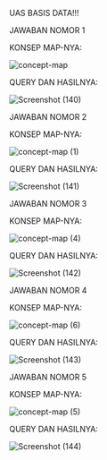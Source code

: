 UAS BASIS DATA!!!

JAWABAN NOMOR 1


KONSEP MAP-NYA:

![concept-map](https://github.com/anisa099/Praktikum-Basis-Data/assets/137586803/829cc507-1027-4610-be6f-de22eef1e18b)

QUERY DAN HASILNYA:

![Screenshot (140)](https://github.com/anisa099/Praktikum-Basis-Data/assets/137586803/a6712861-0894-4f5f-a31b-d4a0d3eff117)


JAWABAN NOMOR 2


KONSEP MAP-NYA:

![concept-map (1)](https://github.com/anisa099/Praktikum-Basis-Data/assets/137586803/a30c4e91-357c-43a9-a053-423d458f20fc)

QUERY DAN HASILNYA:

![Screenshot (141)](https://github.com/anisa099/Praktikum-Basis-Data/assets/137586803/3fb09649-4478-4911-8316-5a2f806c7927)


JAWABAN NOMOR 3

KONSEP MAP-NYA:

![concept-map (4)](https://github.com/anisa099/Praktikum-Basis-Data/assets/137586803/d0c58cb0-3139-4247-ae79-85690a471f39)

QUERY DAN HASILNYA:

![Screenshot (142)](https://github.com/anisa099/Praktikum-Basis-Data/assets/137586803/9512a690-05a4-4209-b1fe-2d282c66957e)

JAWABAN NOMOR 4

KONSEP MAP-NYA:

![concept-map (6)](https://github.com/anisa099/Praktikum-Basis-Data/assets/137586803/6ccc8e61-34ce-4efc-a786-27b96618e39f)

QUERY DAN HASILNYA:

![Screenshot (143)](https://github.com/anisa099/Praktikum-Basis-Data/assets/137586803/3e293b9c-0934-4f3d-b416-72ae1decdd6f)


JAWABAN NOMOR 5

KONSEP MAP-NYA:

![concept-map (5)](https://github.com/anisa099/Praktikum-Basis-Data/assets/137586803/c2da5b71-ff19-490a-8b0c-bddf52e2430b)

QUERY DAN HASILNYA: 

![Screenshot (144)](https://github.com/anisa099/Praktikum-Basis-Data/assets/137586803/a0121d9a-ceb7-4352-89c5-9f8f6d749439)
